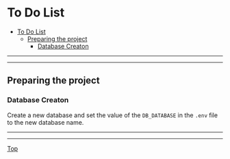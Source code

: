 # To Do List

- [To Do List](#to-do-list)
  - [Preparing the project](#preparing-the-project)
    - [Database Creaton](#database-creaton)

---

---

## Preparing the project

### Database Creaton

Create a new database and set the value of the `DB_DATABASE` in the `.env` file to the new database name.

---

---

[Top](#to-do-list)
